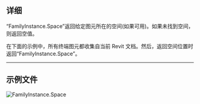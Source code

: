 ## 详细
“FamilyInstance.Space”返回给定图元所在的空间(如果可用)。如果未找到空间，则返回空值。

在下面的示例中，所有终端图元都收集自当前 Revit 文档。然后，返回空间位置时返回“FamilyInstance.Space”。
___
## 示例文件

![FamilyInstance.Space](./Revit.Elements.FamilyInstance.Space_img.jpg)
